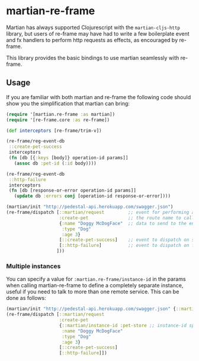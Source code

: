 # martian-re-frame

Martian has always supported Clojurescript with the `martian-cljs-http` library, but users of re-frame
may have had to write a few boilerplate event and fx handlers to perform http requests as effects, as encouraged
by re-frame.

This library provides the basic bindings to use martian seamlessly with re-frame.

## Usage

If you are familiar with both martian and re-frame the following code should show you the simplification
that martian can bring:

```clj
(require '[martian.re-frame :as martian])
(require '[re-frame.core :as re-frame])

(def interceptors [re-frame/trim-v])

(re-frame/reg-event-db
 ::create-pet-success
 interceptors
 (fn [db [{:keys [body]} operation-id params]]
   (assoc db :pet-id (:id body))))

(re-frame/reg-event-db
 ::http-failure
 interceptors
 (fn [db [response-or-error operation-id params]]
   (update db :errors conj [operation-id response-or-error])))

(martian/init "http://pedestal-api.herokuapp.com/swagger.json")
(re-frame/dispatch [::martian/request         ;; event for performing an http request
                    :create-pet               ;; the route name to call
                    {:name "Doggy McDogFace"  ;; data to send to the endpoint
                     :type "Dog"
                     :age 3}
                    [::create-pet-success]    ;; event to dispatch on success
                    [::http-failure]          ;; event to dispatch on failure
                   ]))
```

### Multiple instances

You can specify a value for `:martian.re-frame/instance-id` in the params when calling martian-re-frame to define a completely separate instance,
useful if you need to talk to more than one remote service. This can be done as follows:

```clj
(martian/init "http://pedestal-api.herokuapp.com/swagger.json" {::martian/instance-id :pet-store}) ;; instance-id set on initialisation
(re-frame/dispatch [::martian/request
                    :create-pet
                    {::martian/instance-id :pet-store ;; instance-id specified in the params of each request
                     :name "Doggy McDogFace"
                     :type "Dog"
                     :age 3}
                    [::create-pet-success]
                    [::http-failure]])
```
